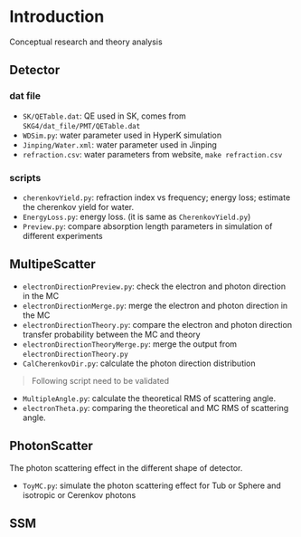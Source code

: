 # Introduction
Conceptual research and theory analysis

## Detector
### dat file
+ `SK/QETable.dat`: QE used in SK, comes from `SKG4/dat_file/PMT/QETable.dat`
+ `WDSim.py`: water parameter used in HyperK simulation 
+ `Jinping/Water.xml`: water parameter used in Jinping
+ `refraction.csv`: water parameters from website, `make refraction.csv`

### scripts
+ `cherenkovYield.py`: refraction index vs frequency; energy loss; estimate the cherenkov yield for water.
+ `EnergyLoss.py`: energy loss. (it is same as `CherenkovYield.py`)
+ `Preview.py`: compare absorption length parameters in simulation of different experiments

## MultipeScatter
+ `electronDirectionPreview.py`: check the electron and photon direction in the MC
+ `electronDirectionMerge.py`: merge the electron and photon direction in the MC
+ `electronDirectionTheory.py`: compare the electron and photon direction transfer probability between the MC and theory
+ `electronDirectionTheoryMerge.py`: merge the output from `electronDirectionTheory.py`
+ `CalCherenkovDir.py`: calculate the photon direction distribution

> Following script need to be validated

+ `MultipleAngle.py`: calculate the theoretical RMS of scattering angle.
+ `electronTheta.py`: comparing the theoretical and MC RMS of scattering angle.

## PhotonScatter
The photon scattering effect in the different shape of detector.
+ `ToyMC.py`: simulate the photon scattering effect for Tub or Sphere and isotropic or Cerenkov photons

## SSM
